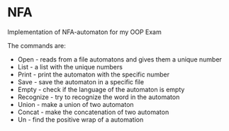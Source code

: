 # NFA
Implementation of NFA-automaton for my OOP Exam

The commands are:
 - Open - reads from a file automatons and gives them a unique number
 - List - a list with the unique numbers
 - Print <id> - print the automaton with the specific number
 - Save <id> <filename> - save the automaton in a specific file
 - Empty <id> - check if the language of the automaton is empty
 - Recognize <id> <word> - try to recognize the word in the automaton
 - Union <id1> <id2> - make a union of two automaton
 - Concat <id1> <id2> - make the concatenation of two automaton
 - Un <id> - find the positive wrap of a automation
